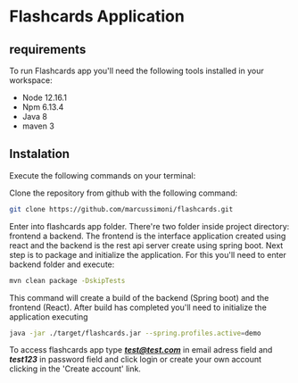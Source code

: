 # Flashcards Application

## requirements 

To run Flashcards app you'll need the following tools installed in your workspace:

* Node 12.16.1
* Npm 6.13.4
* Java 8
* maven 3

## Instalation

Execute the following commands on your terminal:

Clone the repository from github with the following command: 
 
```sh
git clone https://github.com/marcussimoni/flashcards.git
```

Enter into flashcards app folder. There're two folder inside project directory: frontend a backend. The frontend is the interface application created using react and the backend is the rest api server create using spring boot. Next step is to package and initialize the application. For this you'll need to enter backend folder and execute: 

```sh
mvn clean package -DskipTests
```

This command will create a build of the backend (Spring boot) and the frontend (React). After build has completed you'll need to initialize the application executing 

```sh
java -jar ./target/flashcards.jar --spring.profiles.active=demo
```

To access flashcards app type ***test@test.com*** in email adress field and ***test123*** in password field and click login or create your own account clicking in the 'Create account' link.

